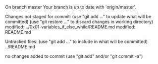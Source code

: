 On branch master
Your branch is up to date with 'origin/master'.

Changes not staged for commit:
  (use "git add <file>..." to update what will be committed)
  (use "git restore <file>..." to discard changes in working directory)
	modified:   ../0x01-variables_if_else_while/README.md
	modified:   README.md

Untracked files:
  (use "git add <file>..." to include in what will be committed)
	../README.md

no changes added to commit (use "git add" and/or "git commit -a")
